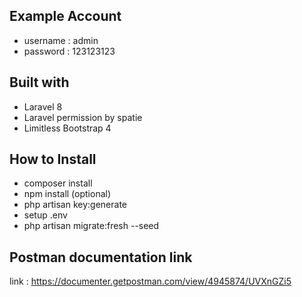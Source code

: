 ## Example Account

- username : admin
- password : 123123123
## Built with

- Laravel 8
- Laravel permission by spatie
- Limitless Bootstrap 4
## How to Install

- composer install
- npm install (optional)
- php artisan key:generate
- setup .env
- php artisan migrate:fresh --seed

## Postman documentation link

link : https://documenter.getpostman.com/view/4945874/UVXnGZi5
